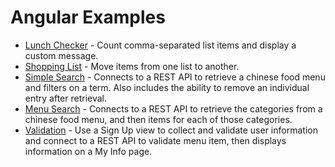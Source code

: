 # Angular Examples

* [Lunch Checker](https://danbrady.github.io/angular-examples/lunch-check/) - Count comma-separated list items and display a custom message.
* [Shopping List](https://danbrady.github.io/angular-examples/shopping-list/) - Move items from one list to another.
* [Simple Search](https://danbrady.github.io/angular-examples/simple-search/) - Connects to a REST API to retrieve a chinese food menu and filters on a term. Also includes the ability to remove an individual entry after retrieval.
* [Menu Search](https://danbrady.github.io/angular-examples/menu-search/) -  Connects to a REST API to retrieve the categories from a chinese food menu, and then items for each of those categories.
* [Validation](https://danbrady.github.io/angular-examples/validation/) - Use a Sign Up view to collect and validate user information and connect to a REST API to validate menu item, then displays information on a My Info page.
